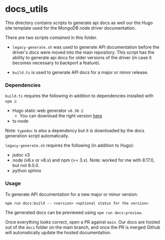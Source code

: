 # docs_utils

This directory contains scripts to generate api docs as well our the Hugo site template used for the MongoDB node driver documentation.

There are two scripts contained in this folder.

- `legacy-generate.sh` was used to generate API documentation before the driver's docs
were moved into the main repository.  This script has the ability to generate api docs for older versions of the driver (in case it becomes
necessary to backport a feature).

- `build.ts` is used to generate API docs for a major or minor release.

### Dependencies

`build.ts` requires the following in addition to dependencies installed with `npm i`:

* Hugo static web generator `v0.30.2`
  * You can download the right version [here](https://github.com/gohugoio/hugo/releases/tag/v0.30.2)
* ts-node

Note: `typedoc` is also a dependency but it is downloaded by the docs generation script automatically.

`legacy-generate.sh` requires the following (in addition to Hugo):

* jsdoc v3
* node (v6.x or v8.x) and npm (>= 3.x). Note: worked for me with 8.17.0, but not 8.0.0.
* python sphinx

### Usage

To generate API documentation for a new major or minor version:

`npm run docs:build -- <version> <optional status for the version>`

The generated docs can be previewed using `npm run docs:preview`.

Once everything looks correct, open a PR against `main`.  Our docs are hosted out of the `docs` folder on the
main branch, and once the PR is merged Github will automatically update the hosted documentation.
